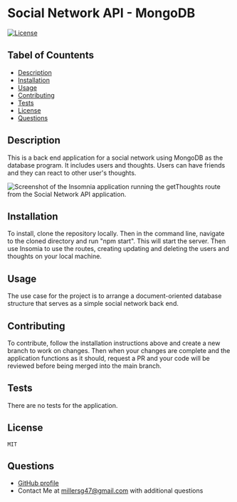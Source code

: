 
  
  # Social Network API - MongoDB

  [![License](https://img.shields.io/badge/License-MIT-yellow.svg)](https://opensource.org/licenses/MIT)

  ## Tabel of Countents
  - [Description](#description)
  - [Installation](#installation)
  - [Usage](#usage)
  - [Contributing](#contributing) 
  - [Tests](#tests)
  - [License](#license)
  - [Questions](#questions)
  
  
  ## Description
  This is a back end application for a social network using MongoDB as the database program. It includes users and thoughts. Users can have friends and they can react to other user's thoughts. 

  ![Screenshot of the Insomnia application running the getThoughts route from the Social Network API application. ](./assets/social-network-API.png)
  
  ## Installation
  To install, clone the repository locally. Then in the command line, navigate to the cloned directory and run "npm start". This will start the server. Then use Insomia to use the routes, creating updating and deleting the users and thoughts on your local machine. 
  
  ## Usage    
  The use case for the project is to arrange a document-oriented database structure that serves as a simple social network back end. 
  
  ## Contributing 
  To contribute, follow the installation instructions above and create a new branch to work on changes. Then when your changes are complete and the application functions as it should, request a PR and your code will be reviewed before being merged into the main branch. 
  
  ## Tests 
  There are no tests for the application.
  
  ## License
    MIT
  
  ## Questions
  - [GitHub profile](https://github.com/millersg47)
  - Contact Me at millersg47@gmail.com with additional questions